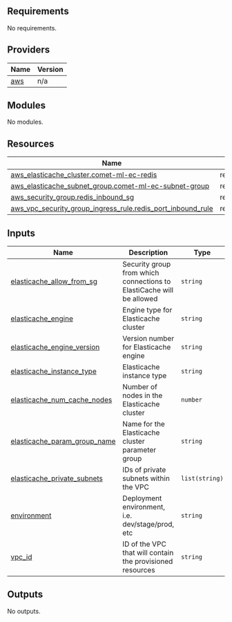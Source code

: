 ## Requirements

No requirements.

## Providers

| Name | Version |
|------|---------|
| <a name="provider_aws"></a> [aws](#provider\_aws) | n/a |

## Modules

No modules.

## Resources

| Name | Type |
|------|------|
| [aws_elasticache_cluster.comet-ml-ec-redis](https://registry.terraform.io/providers/hashicorp/aws/latest/docs/resources/elasticache_cluster) | resource |
| [aws_elasticache_subnet_group.comet-ml-ec-subnet-group](https://registry.terraform.io/providers/hashicorp/aws/latest/docs/resources/elasticache_subnet_group) | resource |
| [aws_security_group.redis_inbound_sg](https://registry.terraform.io/providers/hashicorp/aws/latest/docs/resources/security_group) | resource |
| [aws_vpc_security_group_ingress_rule.redis_port_inbound_rule](https://registry.terraform.io/providers/hashicorp/aws/latest/docs/resources/vpc_security_group_ingress_rule) | resource |

## Inputs

| Name | Description | Type | Default | Required |
|------|-------------|------|---------|:--------:|
| <a name="input_elasticache_allow_from_sg"></a> [elasticache\_allow\_from\_sg](#input\_elasticache\_allow\_from\_sg) | Security group from which connections to ElastiCache will be allowed | `string` | n/a | yes |
| <a name="input_elasticache_engine"></a> [elasticache\_engine](#input\_elasticache\_engine) | Engine type for Elasticache cluster | `string` | n/a | yes |
| <a name="input_elasticache_engine_version"></a> [elasticache\_engine\_version](#input\_elasticache\_engine\_version) | Version number for Elasticache engine | `string` | n/a | yes |
| <a name="input_elasticache_instance_type"></a> [elasticache\_instance\_type](#input\_elasticache\_instance\_type) | Elasticache instance type | `string` | n/a | yes |
| <a name="input_elasticache_num_cache_nodes"></a> [elasticache\_num\_cache\_nodes](#input\_elasticache\_num\_cache\_nodes) | Number of nodes in the Elasticache cluster | `number` | n/a | yes |
| <a name="input_elasticache_param_group_name"></a> [elasticache\_param\_group\_name](#input\_elasticache\_param\_group\_name) | Name for the Elasticache cluster parameter group | `string` | n/a | yes |
| <a name="input_elasticache_private_subnets"></a> [elasticache\_private\_subnets](#input\_elasticache\_private\_subnets) | IDs of private subnets within the VPC | `list(string)` | n/a | yes |
| <a name="input_environment"></a> [environment](#input\_environment) | Deployment environment, i.e. dev/stage/prod, etc | `string` | `"dev"` | no |
| <a name="input_vpc_id"></a> [vpc\_id](#input\_vpc\_id) | ID of the VPC that will contain the provisioned resources | `string` | n/a | yes |

## Outputs

No outputs.
